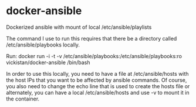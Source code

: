 docker-ansible
==============

Dockerized ansible with mount of local /etc/ansible/playlists

The command I use to run this requires that there be a directory called /etc/ansible/playbooks locally.

Run:
docker run -i -t -v /etc/ansible/playbooks:/etc/ansible/playbooks:ro vickistan/docker-ansible /bin/bash

In order to use this locally, you need to have a file at /etc/ansible/hosts with the host IPs that you want to be affected by ansible commands. Of course, you also need to change the echo line that is used to create the hosts file or alternately, you can have a local /etc/ansible/hosts and use -v to mount it in the container.

